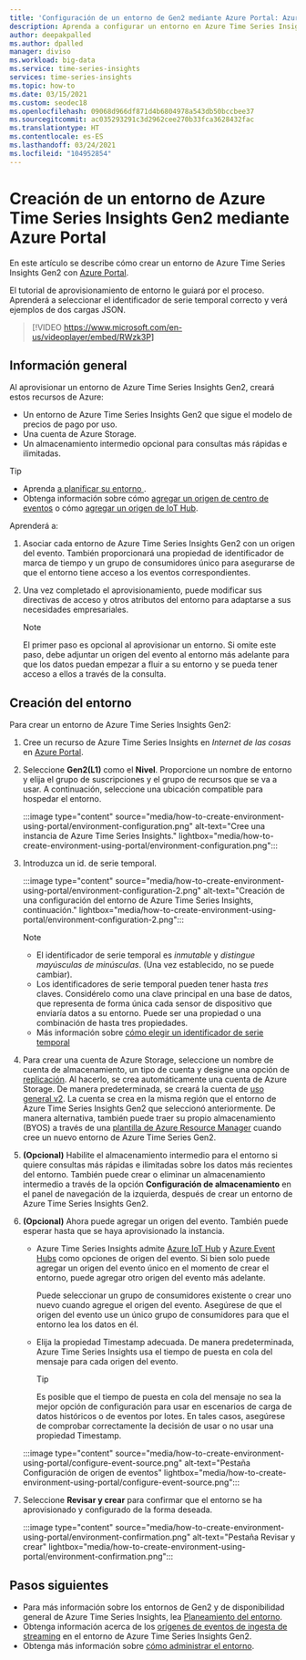 ```yaml
---
title: 'Configuración de un entorno de Gen2 mediante Azure Portal: Azure Time Series Insights Gen2 | Microsoft Docs'
description: Aprenda a configurar un entorno en Azure Time Series Insights Gen2 con Azure Portal.
author: deepakpalled
ms.author: dpalled
manager: diviso
ms.workload: big-data
ms.service: time-series-insights
services: time-series-insights
ms.topic: how-to
ms.date: 03/15/2021
ms.custom: seodec18
ms.openlocfilehash: 09068d966df871d4b6804978a543db50bccbee37
ms.sourcegitcommit: ac035293291c3d2962cee270b33fca3628432fac
ms.translationtype: HT
ms.contentlocale: es-ES
ms.lasthandoff: 03/24/2021
ms.locfileid: "104952854"
---
```

# <a name="create-an-azure-time-series-insights-gen2-environment-using-the-azure-portal"></a>Creación de un entorno de Azure Time Series Insights Gen2 mediante Azure Portal

En este artículo se describe cómo crear un entorno de Azure Time Series Insights Gen2 con [Azure Portal](https://portal.azure.com/).

El tutorial de aprovisionamiento de entorno le guiará por el proceso. Aprenderá a seleccionar el identificador de serie temporal correcto y verá ejemplos de dos cargas JSON.</br>

> [!VIDEO https://www.microsoft.com/en-us/videoplayer/embed/RWzk3P]

## <a name="overview"></a>Información general

Al aprovisionar un entorno de Azure Time Series Insights Gen2, creará estos recursos de Azure:

* Un entorno de Azure Time Series Insights Gen2 que sigue el modelo de precios de pago por uso.
* Una cuenta de Azure Storage.
* Un almacenamiento intermedio opcional para consultas más rápidas e ilimitadas.

> [!TIP]
>
> * Aprenda [a planificar su entorno ](./how-to-plan-your-environment.md).
> * Obtenga información sobre cómo [agregar un origen de centro de eventos](./how-to-ingest-data-event-hub.md) o cómo [agregar un origen de IoT Hub](./how-to-ingest-data-iot-hub.md).

Aprenderá a:

1. Asociar cada entorno de Azure Time Series Insights Gen2 con un origen del evento. También proporcionará una propiedad de identificador de marca de tiempo y un grupo de consumidores único para asegurarse de que el entorno tiene acceso a los eventos correspondientes.

1. Una vez completado el aprovisionamiento, puede modificar sus directivas de acceso y otros atributos del entorno para adaptarse a sus necesidades empresariales.

   > [!NOTE]
   > El primer paso es opcional al aprovisionar un entorno. Si omite este paso, debe adjuntar un origen del evento al entorno más adelante para que los datos puedan empezar a fluir a su entorno y se pueda tener acceso a ellos a través de la consulta.

## <a name="create-the-environment"></a>Creación del entorno

Para crear un entorno de Azure Time Series Insights Gen2:

1. Cree un recurso de Azure Time Series Insights en *Internet de las cosas* en [Azure Portal](https://portal.azure.com/).

1. Seleccione **Gen2(L1)** como el **Nivel**. Proporcione un nombre de entorno y elija el grupo de suscripciones y el grupo de recursos que se va a usar. A continuación, seleccione una ubicación compatible para hospedar el entorno.

   :::image type="content" source="media/how-to-create-environment-using-portal/environment-configuration.png" alt-text="Cree una instancia de Azure Time Series Insights." lightbox="media/how-to-create-environment-using-portal/environment-configuration.png":::

1. Introduzca un id. de serie temporal.

   :::image type="content" source="media/how-to-create-environment-using-portal/environment-configuration-2.png" alt-text="Creación de una configuración del entorno de Azure Time Series Insights, continuación." lightbox="media/how-to-create-environment-using-portal/environment-configuration-2.png":::

   > [!NOTE]
   >
   > * El identificador de serie temporal es *inmutable* y *distingue mayúsculas de minúsculas*. (Una vez establecido, no se puede cambiar).
   > * Los identificadores de serie temporal pueden tener hasta *tres* claves. Considérelo como una clave principal en una base de datos, que representa de forma única cada sensor de dispositivo que enviaría datos a su entorno. Puede ser una propiedad o una combinación de hasta tres propiedades.
   > * Más información sobre [cómo elegir un identificador de serie temporal](./how-to-select-tsid.md)

1. Para crear una cuenta de Azure Storage, seleccione un nombre de cuenta de almacenamiento, un tipo de cuenta y designe una opción de [replicación](../storage/common/redundancy-migration.md?tabs=portal). Al hacerlo, se crea automáticamente una cuenta de Azure Storage. De manera predeterminada, se creará la cuenta de [uso general v2](../storage/common/storage-account-overview.md). La cuenta se crea en la misma región que el entorno de Azure Time Series Insights Gen2 que seleccionó anteriormente.
De manera alternativa, también puede traer su propio almacenamiento (BYOS) a través de una [plantilla de Azure Resource Manager](./time-series-insights-manage-resources-using-azure-resource-manager-template.md) cuando cree un nuevo entorno de Azure Time Series Gen2.

1. **(Opcional)** Habilite el almacenamiento intermedio para el entorno si quiere consultas más rápidas e ilimitadas sobre los datos más recientes del entorno. También puede crear o eliminar un almacenamiento intermedio a través de la opción **Configuración de almacenamiento** en el panel de navegación de la izquierda, después de crear un entorno de Azure Time Series Insights Gen2.

1. **(Opcional)** Ahora puede agregar un origen del evento. También puede esperar hasta que se haya aprovisionado la instancia.

   * Azure Time Series Insights admite [Azure IoT Hub](./how-to-ingest-data-iot-hub.md) y [Azure Event Hubs](./how-to-ingest-data-event-hub.md) como opciones de origen del evento. Si bien solo puede agregar un origen del evento único en el momento de crear el entorno, puede agregar otro origen del evento más adelante.

     Puede seleccionar un grupo de consumidores existente o crear uno nuevo cuando agregue el origen del evento. Asegúrese de que el origen del evento use un único grupo de consumidores para que el entorno lea los datos en él.

   * Elija la propiedad Timestamp adecuada. De manera predeterminada, Azure Time Series Insights usa el tiempo de puesta en cola del mensaje para cada origen del evento.

     > [!TIP]
     > Es posible que el tiempo de puesta en cola del mensaje no sea la mejor opción de configuración para usar en escenarios de carga de datos históricos o de eventos por lotes. En tales casos, asegúrese de comprobar correctamente la decisión de usar o no usar una propiedad Timestamp.

   :::image type="content" source="media/how-to-create-environment-using-portal/configure-event-source.png" alt-text="Pestaña Configuración de origen de eventos" lightbox="media/how-to-create-environment-using-portal/configure-event-source.png":::

1. Seleccione **Revisar y crear** para confirmar que el entorno se ha aprovisionado y configurado de la forma deseada.

    :::image type="content" source="media/how-to-create-environment-using-portal/environment-confirmation.png" alt-text="Pestaña Revisar y crear" lightbox="media/how-to-create-environment-using-portal/environment-confirmation.png":::

## <a name="next-steps"></a>Pasos siguientes

* Para más información sobre los entornos de Gen2 y de disponibilidad general de Azure Time Series Insights, lea [Planeamiento del entorno](./how-to-plan-your-environment.md).
* Obtenga información acerca de los [orígenes de eventos de ingesta de streaming](./concepts-streaming-ingestion-event-sources.md) en el entorno de Azure Time Series Insights Gen2.
* Obtenga más información sobre [cómo administrar el entorno](./how-to-provision-manage.md).
